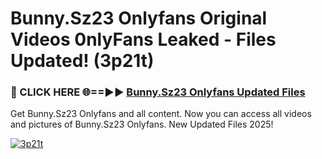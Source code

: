 # Bunny.Sz23 Onlyfans Original Videos 0nlyFans Leaked - Files Updated! (3p21t)

<h3>🔴 CLICK HERE 🌐==►► <a href="https://tinyurl.com/ehrbuxhb" rel="nofollow">Bunny.Sz23 Onlyfans Updated Files</a></h3>

Get Bunny.Sz23 Onlyfans and all content. Now you can access all videos and pictures of Bunny.Sz23 Onlyfans. New Updated Files 2025!

[![3p21t](https://i.imgur.com/lVYEuWS.gif)](https://tinyurl.com/ehrbuxhb)

